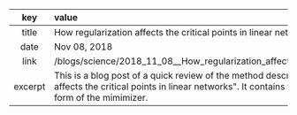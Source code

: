 |  key      |  value    |
|  :-----:  |  :------  |
|  title    |  How regularization affects the critical points in linear networks  |
|  date     |  Nov 08, 2018  |
|  link     |  /blogs/science/2018_11_08__How_regularization_affects_the_critical_points_in_linear_networks  |
|  excerpt  |  This is a blog post of a quick review of the method described in the paper: "How regularization affects the critical points in linear networks". It contains the mathematical framework and the form of the mimimizer.  |